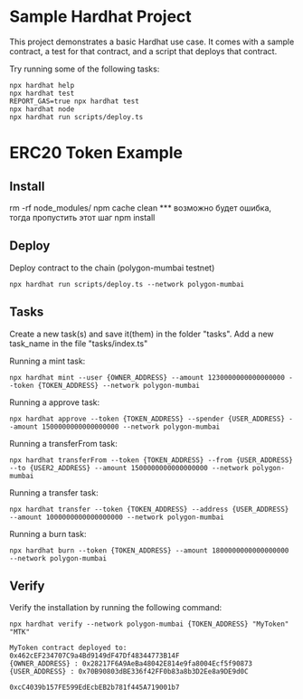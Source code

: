 # Sample Hardhat Project

This project demonstrates a basic Hardhat use case. It comes with a sample contract, a test for that contract, and a script that deploys that contract.

Try running some of the following tasks:

```shell
npx hardhat help
npx hardhat test
REPORT_GAS=true npx hardhat test
npx hardhat node
npx hardhat run scripts/deploy.ts
```

# ERC20 Token Example

## Install
rm -rf node_modules/
npm cache clean     *** возможно будет ошибка, тогда пропустить этот шаг
npm install

## Deploy
Deploy contract to the chain (polygon-mumbai testnet)
```shell
npx hardhat run scripts/deploy.ts --network polygon-mumbai
```

## Tasks
Create a new task(s) and save it(them) in the folder "tasks". Add a new task_name in the file "tasks/index.ts"

Running a mint task:
```shell
npx hardhat mint --user {OWNER_ADDRESS} --amount 1230000000000000000 --token {TOKEN_ADDRESS} --network polygon-mumbai
```

Running a approve task:
```shell
npx hardhat approve --token {TOKEN_ADDRESS} --spender {USER_ADDRESS} --amount 1500000000000000000 --network polygon-mumbai
```

Running a transferFrom task:
```shell
npx hardhat transferFrom --token {TOKEN_ADDRESS} --from {USER_ADDRESS} --to {USER2_ADDRESS} --amount 1500000000000000000 --network polygon-mumbai
```

Running a transfer task:
```shell
npx hardhat transfer --token {TOKEN_ADDRESS} --address {USER_ADDRESS} --amount 1000000000000000000 --network polygon-mumbai
```

Running a burn task:
```shell
npx hardhat burn --token {TOKEN_ADDRESS} --amount 1800000000000000000 --network polygon-mumbai
```

## Verify
Verify the installation by running the following command:
```shell
npx hardhat verify --network polygon-mumbai {TOKEN_ADDRESS} "MyToken" "MTK"
```

```shell
MyToken contract deployed to: 0x462cEF234707C9a4Bd9149dF47Df48344773B14F
{OWNER_ADDRESS} : 0x28217F6A9AeBa48042E814e9fa8004Ecf5f90873
{USER_ADDRESS} : 0x70B90803dBE336f42FF0b83a8b3D2Ee8a9DE9d0C
```

```shell
0xcC4039b157FE599EdEcbEB2b781f445A719001b7
```

